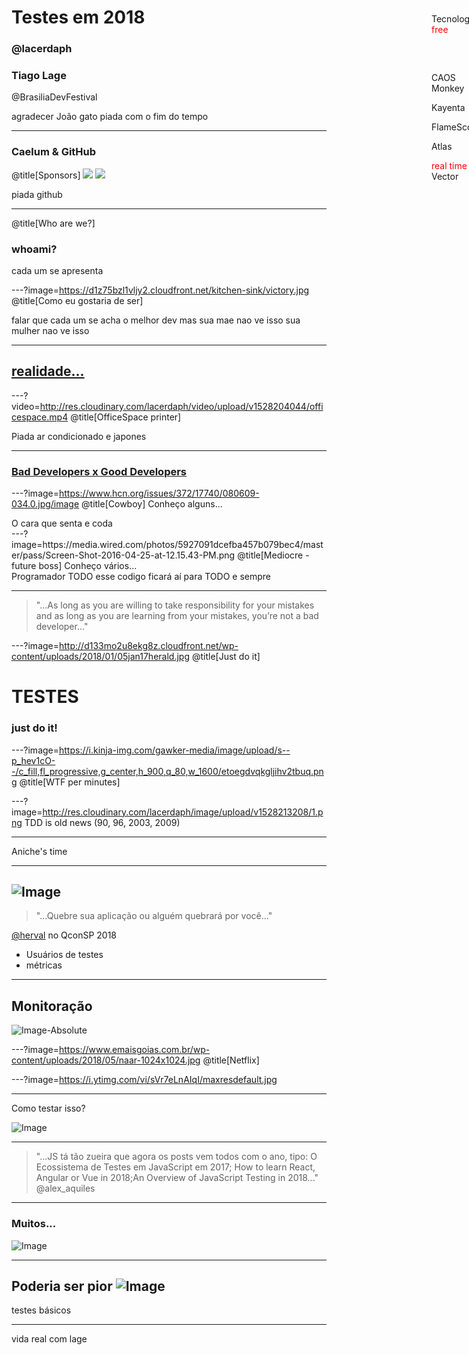 # Testes em 2018

### @lacerdaph
### Tiago Lage

@BrasiliaDevFestival

<aside class="notes">
	agradecer João gato
	piada com o fim do tempo
</aside>

---
 ### Caelum & GitHub

@title[Sponsors]
<img style="max-width: 10em; max-height: 8em;" src="https://encrypted-tbn0.gstatic.com/images?q=tbn:ANd9GcTCeaNeLAALdFIUDLmwTJB-0nGiNJaBQmcaZrii63JbVpWQgIL1"/>
<img style="max-width: 10em; max-height: 8em;" src="http://res.cloudinary.com/lacerdaph/image/upload/v1528212612/microsoft-80658_960_720.png"/>
<aside class="notes">
	piada github
</aside>

---
@title[Who are we?]
### whoami?

<aside class="notes">
	cada um se apresenta
</aside>

---?image=https://d1z75bzl1vljy2.cloudfront.net/kitchen-sink/victory.jpg
@title[Como eu gostaria de ser]

<aside class="notes">
	falar que cada um se acha o melhor dev
    mas sua mae nao ve isso
    sua mulher nao ve isso
</aside>

---
## [realidade...](https://code.energy/misconceptions-about-programmers/)

---?video=http://res.cloudinary.com/lacerdaph/video/upload/v1528204044/officespace.mp4
@title[OfficeSpace printer]

<aside class="notes">
	Piada ar condicionado e japones
</aside>

---
### [Bad Developers x Good Developers](https://medium.com/@CodementorIO/good-developers-vs-bad-developers-fe9d2d6b582b)

---?image=https://www.hcn.org/issues/372/17740/080609-034.0.jpg/image
@title[Cowboy]
Conheço alguns...

<aside class="notes">
	O cara que senta e coda
</aside>
---?image=https://media.wired.com/photos/5927091dcefba457b079bec4/master/pass/Screen-Shot-2016-04-25-at-12.15.43-PM.png
@title[Mediocre - future boss]
Conheço vários...
<aside class="notes">
	Programador TODO
	esse codigo ficará aí para TODO e sempre
</aside>


---
> "...As long as you are willing to take responsibility for your mistakes and as long as you are learning from your mistakes, you’re not a bad developer..."

---?image=http://d133mo2u8ekg8z.cloudfront.net/wp-content/uploads/2018/01/05jan17herald.jpg
@title[Just do it]
# TESTES
### just do it!

---?image=https://i.kinja-img.com/gawker-media/image/upload/s--p_hev1cO--/c_fill,fl_progressive,g_center,h_900,q_80,w_1600/etoegdvqkgljihv2tbuq.png
@title[WTF per minutes]


---?image=http://res.cloudinary.com/lacerdaph/image/upload/v1528213208/1.png
TDD is old news (90, 96, 2003, 2009)

---

Aniche's time

---

![Image](https://camo.githubusercontent.com/0b6fa6fded52f8eaf752f4ec0edb413f61ae9e46/687474703a2f2f7777772e667265656c6f676f766563746f72732e6e65742f77702d636f6e74656e742f75706c6f6164732f323031332f30362f737461636b6f766572666c6f775f6c6f676f2e6a7067)
---

> "...Quebre sua aplicação ou alguém quebrará por você..."

[@herval](https://qconsp.com/sp2018/presentation/stress-testing-como-servico) no QconSP 2018

* Usuários de testes
* métricas

---
## Monitoração
![Image-Absolute](http://res.cloudinary.com/lacerdaph/image/upload/v1528204049/monitoracao.png)

---?image=https://www.emaisgoias.com.br/wp-content/uploads/2018/05/naar-1024x1024.jpg
@title[Netflix]

<div style="position: fixed; top: 100px; left: -300px;">
	<span style="color:red; ">
		Monitoração
	</span>
	 de tudo
</div>

<div style="position: fixed; top: 180px; left: -300px;">
<p>1M r/s</p>

<p>100M h/streaming</p>

<p>10M dispositivos</p>

<p><span style="color:red; ">160B eventos</span> por dia</p>
</div>


<div style="position: fixed; top: 100px; left: 900px;">
Tecnologias
<span style="color:red; ">
	free
</span>
</div>

<div style="position: fixed; top: 180px; left: 900px;">
<p>CAOS Monkey</p>

<p>Kayenta</p>

<p>FlameScope</p>

<p>Atlas</p>

<p><span style="color:red; ">real time</span> Vector</p>
</div>

---?image=https://i.ytimg.com/vi/sVr7eLnAIqI/maxresdefault.jpg

---
Como testar isso?

![Image](http://res.cloudinary.com/lacerdaph/image/upload/v1528213717/js-callbacks.gif)

---

> "...JS tá tão zueira que agora os posts vem todos com o ano, tipo: O Ecossistema de Testes em JavaScript em 2017; How to learn React, Angular or Vue in 2018;An Overview of JavaScript Testing in 2018..." @alex_aquiles

---
### Muitos...

![Image](http://res.cloudinary.com/lacerdaph/image/upload/v1528213902/frameworks.png)

---
Poderia ser pior
![Image](http://res.cloudinary.com/lacerdaph/image/upload/v1528218359/php.jpg)
---

testes básicos

---

vida real com lage